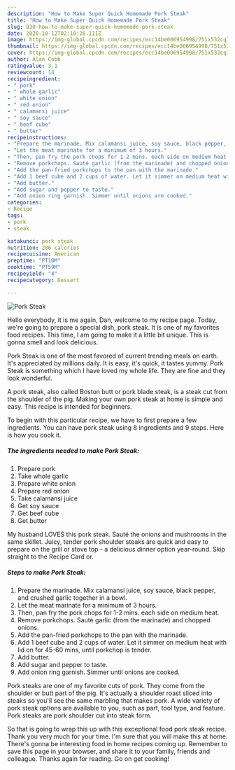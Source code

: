 ```yaml
---
description: "How to Make Super Quick Homemade Pork Steak"
title: "How to Make Super Quick Homemade Pork Steak"
slug: 830-how-to-make-super-quick-homemade-pork-steak
date: 2020-10-12T02:10:26.111Z
image: https://img-global.cpcdn.com/recipes/ecc14be006954998/751x532cq70/pork-steak-recipe-main-photo.jpg
thumbnail: https://img-global.cpcdn.com/recipes/ecc14be006954998/751x532cq70/pork-steak-recipe-main-photo.jpg
cover: https://img-global.cpcdn.com/recipes/ecc14be006954998/751x532cq70/pork-steak-recipe-main-photo.jpg
author: Alan Cobb
ratingvalue: 3.1
reviewcount: 14
recipeingredient:
- " pork"
- " whole garlic"
- " white onion"
- " red onion"
- " calamansi juice"
- " soy sauce"
- " beef cube"
- " butter"
recipeinstructions:
- "Prepare the marinade. Mix calamansi juice, soy sauce, black pepper, and crushed garlic together in a bowl."
- "Let the meat marinate for a minimum of 3 hours."
- "Then, pan fry the pork chops for 1-2 mins. each side on medium heat."
- "Remove porkchops. Sauté garlic (from the marinade) and chopped onions."
- "Add the pan-fried porkchops to the pan with the marinade."
- "Add 1 beef cube and 2 cups of water. Let it simmer on medium heat with lid on for 45-60 mins, until porkchop is tender."
- "Add butter."
- "Add sugar and pepper to taste."
- "Add onion ring garnish. Simmer until onions are cooked."
categories:
- Recipe
tags:
- pork
- steak

katakunci: pork steak 
nutrition: 206 calories
recipecuisine: American
preptime: "PT10M"
cooktime: "PT59M"
recipeyield: "4"
recipecategory: Dessert

---
```



![Pork Steak](https://img-global.cpcdn.com/recipes/ecc14be006954998/751x532cq70/pork-steak-recipe-main-photo.jpg)

Hello everybody, it is me again, Dan, welcome to my recipe page. Today, we're going to prepare a special dish, pork steak. It is one of my favorites food recipes. This time, I am going to make it a little bit unique. This is gonna smell and look delicious.

Pork Steak is one of the most favored of current trending meals on earth. It's appreciated by millions daily. It is easy, it's quick, it tastes yummy. Pork Steak is something which I have loved my whole life. They are fine and they look wonderful.

A pork steak, also called Boston butt or pork blade steak, is a steak cut from the shoulder of the pig. Making your own pork steak at home is simple and easy. This recipe is intended for beginners.


To begin with this particular recipe, we have to first prepare a few ingredients. You can have pork steak using 8 ingredients and 9 steps. Here is how you cook it.

<!--inarticleads1-->

##### The ingredients needed to make Pork Steak:

1. Prepare  pork
1. Take  whole garlic
1. Prepare  white onion
1. Prepare  red onion
1. Take  calamansi juice
1. Get  soy sauce
1. Get  beef cube
1. Get  butter


My husband LOVES this pork steak. Sauté the onions and mushrooms in the same skillet. Juicy, tender pork shoulder steaks are quick and easy to prepare on the grill or stove top - a delicious dinner option year-round. Skip straight to the Recipe Card or. 

<!--inarticleads2-->

##### Steps to make Pork Steak:

1. Prepare the marinade. Mix calamansi juice, soy sauce, black pepper, and crushed garlic together in a bowl.
1. Let the meat marinate for a minimum of 3 hours.
1. Then, pan fry the pork chops for 1-2 mins. each side on medium heat.
1. Remove porkchops. Sauté garlic (from the marinade) and chopped onions.
1. Add the pan-fried porkchops to the pan with the marinade.
1. Add 1 beef cube and 2 cups of water. Let it simmer on medium heat with lid on for 45-60 mins, until porkchop is tender.
1. Add butter.
1. Add sugar and pepper to taste.
1. Add onion ring garnish. Simmer until onions are cooked.


Pork steaks are one of my favorite cuts of pork. They come from the shoulder or butt part of the pig. It&#39;s actually a shoulder roast sliced into steaks so you&#39;ll see the same marbling that makes pork. A wide variety of pork steak options are available to you, such as part, tool type, and feature. Pork steaks are pork shoulder cut into steak form. 

So that is going to wrap this up with this exceptional food pork steak recipe. Thank you very much for your time. I'm sure that you will make this at home. There's gonna be interesting food in home recipes coming up. Remember to save this page in your browser, and share it to your family, friends and colleague. Thanks again for reading. Go on get cooking!
